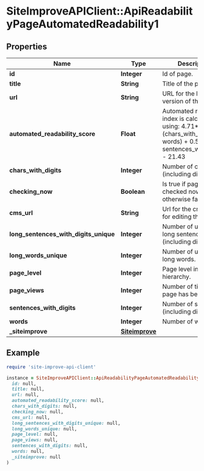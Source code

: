 # SiteImproveAPIClient::ApiReadabilityPageAutomatedReadability1

## Properties

| Name | Type | Description | Notes |
| ---- | ---- | ----------- | ----- |
| **id** | **Integer** | Id of page. |  |
| **title** | **String** | Title of the page | [optional] |
| **url** | **String** | URL for the live version of the page. | [optional] |
| **automated_readability_score** | **Float** | Automated readability index is calculated using:  4.71*(chars_with_digits / words) + 0.5*(words / sentences_with_digits) - 21.43  | [optional] |
| **chars_with_digits** | **Integer** | Number of characters (including digits) |  |
| **checking_now** | **Boolean** | Is true if page is being checked now; otherwise false. |  |
| **cms_url** | **String** | Url for the cms entry for editing the page. | [optional] |
| **long_sentences_with_digits_unique** | **Integer** | Number of unique long sentences (including digits). |  |
| **long_words_unique** | **Integer** | Number of unique long words. |  |
| **page_level** | **Integer** | Page level in site hierarchy. | [optional] |
| **page_views** | **Integer** | Number of times this page has been viewed | [optional] |
| **sentences_with_digits** | **Integer** | Number of sentences (including digits). |  |
| **words** | **Integer** | Number of words. |  |
| **_siteimprove** | [**Siteimprove**](Siteimprove.md) |  | [optional] |

## Example

```ruby
require 'site-improve-api-client'

instance = SiteImproveAPIClient::ApiReadabilityPageAutomatedReadability1.new(
  id: null,
  title: null,
  url: null,
  automated_readability_score: null,
  chars_with_digits: null,
  checking_now: null,
  cms_url: null,
  long_sentences_with_digits_unique: null,
  long_words_unique: null,
  page_level: null,
  page_views: null,
  sentences_with_digits: null,
  words: null,
  _siteimprove: null
)
```

